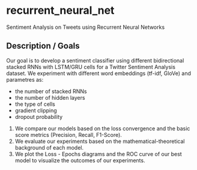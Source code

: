# recurrent_neural_net
Sentiment Analysis on Tweets using Recurrent Neural Networks

## Description / Goals 
Our goal is to develop a sentiment classifier using different bidirectional stacked RNNs with LSTM/GRU cells for a Twitter Sentiment Analysis dataset.
We experiment with different word embeddings (tf-idf, GloVe) and parametres as:
* the number of stacked RNNs
* the number of hidden layers
* the type of cells 
* gradient clipping 
* dropout probability

1. We compare our models based on the loss convergence and the basic score metrics (Precision, Recall, F1-Score).
2. We evaluate our experiments based on the mathematical-theoretical background of each model.  
3. We plot the Loss - Epochs diagrams and the ROC curve of our best model to visualize the outcomes of our experiments.

